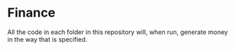 # Finance
All the code in each folder in this repository will, when run, generate money in the way that is specified.
